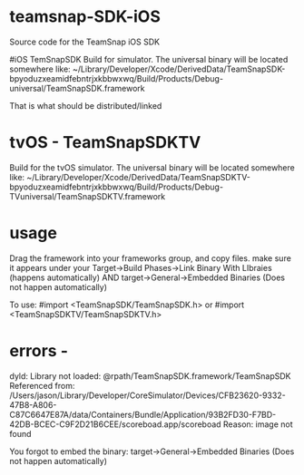 # teamsnap-SDK-iOS
Source code for the TeamSnap iOS SDK

#iOS TemSnapSDK
Build for simulator. The universal binary will be located somewhere like:
~/Library/Developer/Xcode/DerivedData/TeamSnapSDK-bpyoduzxeamidfebntrjxkbbwxwq/Build/Products/Debug-universal/TeamSnapSDK.framework


That is what should be distributed/linked

# tvOS - TeamSnapSDKTV
Build for the tvOS simulator. The universal binary will be located somewhere like:
~/Library/Developer/Xcode/DerivedData/TeamSnapSDKTV-bpyoduzxeamidfebntrjxkbbwxwq/Build/Products/Debug-TVuniversal/TeamSnapSDKTV.framework

# usage
Drag the framework into your frameworks group, and copy files. 
make sure it appears under your Target->Build Phases->Link Binary With LIbraies  (happens automatically) AND
target->General->Embedded Binaries (Does not happen automatically)

To use:
#import <TeamSnapSDK/TeamSnapSDK.h>
or
#import <TeamSnapSDKTV/TeamSnapSDKTV.h>

# errors - 
dyld: Library not loaded: @rpath/TeamSnapSDK.framework/TeamSnapSDK
  Referenced from: /Users/jason/Library/Developer/CoreSimulator/Devices/CFB23620-9332-47B8-A806-C87C6647E87A/data/Containers/Bundle/Application/93B2FD30-F7BD-42DB-BCEC-C9F2D21B6CEE/scoreboad.app/scoreboad
  Reason: image not found
  
You forgot to embed the binary:
target->General->Embedded Binaries (Does not happen automatically)

